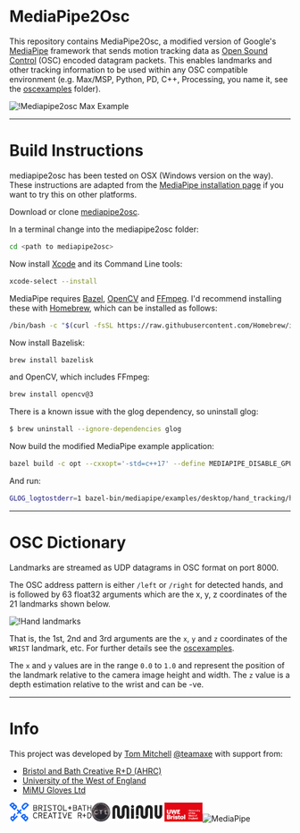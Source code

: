 # MediaPipe2Osc

This repository contains MediaPipe2Osc, a modified version of Google's [MediaPipe](https://github.com/google/mediapipe) framework that sends motion tracking data as [Open Sound Control](https://en.wikipedia.org/wiki/Open_Sound_Control) (OSC) encoded datagram packets. This enables landmarks and other tracking information to be used within any OSC compatible environment (e.g. Max/MSP, Python, PD, C++, Processing, you name it, see the [oscexamples](oscexamples/) folder). 

![!Mediapipe2osc Max Example](docs/images/mediapipe2osc.gif)

---
# Build Instructions

mediapipe2osc has been tested on OSX (Windows version on the way). These instructions are adapted from the [MediaPipe installation page](https://google.github.io/mediapipe/getting_started/install.html) if you want to try this on other platforms.

Download or clone [mediapipe2osc](https://github.com/tommymitch/mediapipe2osc). 

In a terminal change into the mediapipe2osc folder:
```sh
cd <path to mediapipe2osc>
```
Now install [Xcode](https://developer.apple.com/xcode/) and its Command Line tools:

```sh
xcode-select --install
```

MediaPipe requires [Bazel](https://www.bazel.build/), [OpenCV](https://opencv.org/) and [FFmpeg](https://www.ffmpeg.org/). I'd recommend  installing these with [Homebrew](https://brew.sh/), which can be installed as follows:

```sh
/bin/bash -c "$(curl -fsSL https://raw.githubusercontent.com/Homebrew/install/HEAD/install.sh)"
```
Now install Bazelisk:
```sh
brew install bazelisk
```
and OpenCV, which includes FFmpeg:
```sh
brew install opencv@3
```
There is a known issue with the glog dependency, so uninstall glog:

```sh
$ brew uninstall --ignore-dependencies glog
```
Now build the modified MediaPipe example application:
```sh
bazel build -c opt --cxxopt='-std=c++17' --define MEDIAPIPE_DISABLE_GPU=1 mediapipe/examples/desktop/hand_tracking:hand_tracking_cpu
```
And run:
```sh
GLOG_logtostderr=1 bazel-bin/mediapipe/examples/desktop/hand_tracking/hand_tracking_cpu   --calculator_graph_config_file=mediapipe/graphs/hand_tracking/hand_tracking_desktop_live.pbtxt
```

---
# OSC Dictionary

Landmarks are streamed as UDP datagrams in OSC format on port 8000. 

The OSC address pattern is either `/left` or `/right` for detected hands, and is followed by 63 float32 arguments which are the x, y, z coordinates of the 21 landmarks shown below. 

![!Hand landmarks](docs/images/mobile/hand_landmarks.png)

That is, the 1st, 2nd and 3rd arguments are the `x`, `y` and `z` coordinates of the `WRIST` landmark, etc. For further details see the [oscexamples](oscexamples/).

The `x` and `y` values are in the range `0.0` to `1.0` and represent the position of the landmark relative to the camera image height and width. The `z` value is a depth estimation relative to the wrist and can be -ve.

---
# Info
This project was developed by [Tom Mitchell](https://go.uwe.ac.uk/tom) [@teamaxe](https:twitter.com/teamaxe) with support from: 
- [Bristol and Bath Creative R+D (AHRC)](https://bristolbathcreative.org/)
- [University of the West of England](https://uwe.ac.uk)
- [MiMU Gloves Ltd](https://mimugloves.com/)

<img src="docs/images/bbcrd.png" alt="Bristol and Bath Creative R+D" height="34"/><img src="docs/images/ctl.png" alt="Creative Technologies Lab" height="34"/><img src="docs/images/mimu.png" alt="MiMU Gloves" height="34"/><img src="docs/images/uwe.png" alt="UWE, Bristol" height="34"/><img src="docs/images/mediapipe_small.png" alt="MediaPipe" height="34"/>

